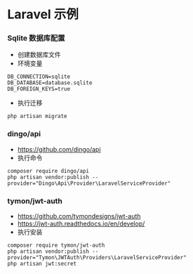 # Laravel 示例

### Sqlite 数据库配置
- 创建数据库文件
- 环境变量
```
DB_CONNECTION=sqlite
DB_DATABASE=database.sqlite
DB_FOREIGN_KEYS=true
```
- 执行迁移
```
php artisan migrate
```

### dingo/api
- https://github.com/dingo/api
- 执行命令
```
composer require dingo/api
php artisan vendor:publish --provider="Dingo\Api\Provider\LaravelServiceProvider"
```

### tymon/jwt-auth
- https://github.com/tymondesigns/jwt-auth
- https://jwt-auth.readthedocs.io/en/develop/
- 执行安装
```
composer require tymon/jwt-auth
php artisan vendor:publish --provider="Tymon\JWTAuth\Providers\LaravelServiceProvider"
php artisan jwt:secret
```
